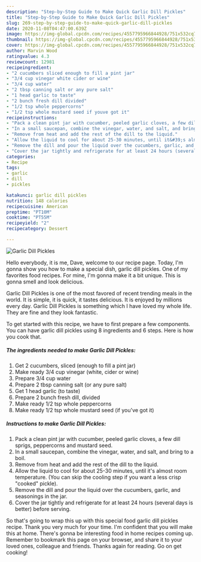```yaml
---
description: "Step-by-Step Guide to Make Quick Garlic Dill Pickles"
title: "Step-by-Step Guide to Make Quick Garlic Dill Pickles"
slug: 269-step-by-step-guide-to-make-quick-garlic-dill-pickles
date: 2020-11-08T04:47:00.639Z
image: https://img-global.cpcdn.com/recipes/4557795966844928/751x532cq70/garlic-dill-pickles-recipe-main-photo.jpg
thumbnail: https://img-global.cpcdn.com/recipes/4557795966844928/751x532cq70/garlic-dill-pickles-recipe-main-photo.jpg
cover: https://img-global.cpcdn.com/recipes/4557795966844928/751x532cq70/garlic-dill-pickles-recipe-main-photo.jpg
author: Marvin Wood
ratingvalue: 4.3
reviewcount: 12981
recipeingredient:
- "2 cucumbers sliced enough to fill a pint jar"
- "3/4 cup vinegar white cider or wine"
- "3/4 cup water"
- "2 tbsp canning salt or any pure salt"
- "1 head garlic to taste"
- "2 bunch fresh dill divided"
- "1/2 tsp whole peppercorns"
- "1/2 tsp whole mustard seed if youve got it"
recipeinstructions:
- "Pack a clean pint jar with cucumber, peeled garlic cloves, a few dill sprigs, peppercorns and mustard seed."
- "In a small saucepan, combine the vinegar, water, and salt, and bring to a boil."
- "Remove from heat and add the rest of the dill to the liquid."
- "Allow the liquid to cool for about 25-30 minutes, until it&#39;s almost room temperature. (You can skip the cooling step if you want a less crisp &#34;cooked&#34; pickle)."
- "Remove the dill and pour the liquid over the cucumbers, garlic, and seasonings in the jar."
- "Cover the jar tightly and refrigerate for at least 24 hours (several days is better) before serving."
categories:
- Recipe
tags:
- garlic
- dill
- pickles

katakunci: garlic dill pickles 
nutrition: 148 calories
recipecuisine: American
preptime: "PT10M"
cooktime: "PT55M"
recipeyield: "2"
recipecategory: Dessert

---
```



![Garlic Dill Pickles](https://img-global.cpcdn.com/recipes/4557795966844928/751x532cq70/garlic-dill-pickles-recipe-main-photo.jpg)

Hello everybody, it is me, Dave, welcome to our recipe page. Today, I'm gonna show you how to make a special dish, garlic dill pickles. One of my favorites food recipes. For mine, I'm gonna make it a bit unique. This is gonna smell and look delicious.

Garlic Dill Pickles is one of the most favored of recent trending meals in the world. It is simple, it is quick, it tastes delicious. It is enjoyed by millions every day. Garlic Dill Pickles is something which I have loved my whole life. They are fine and they look fantastic.




To get started with this recipe, we have to first prepare a few components. You can have garlic dill pickles using 8 ingredients and 6 steps. Here is how you cook that.

<!--inarticleads1-->

##### The ingredients needed to make Garlic Dill Pickles:

1. Get 2 cucumbers, sliced (enough to fill a pint jar)
1. Make ready 3/4 cup vinegar (white, cider or wine)
1. Prepare 3/4 cup water
1. Prepare 2 tbsp canning salt (or any pure salt)
1. Get 1 head garlic (to taste)
1. Prepare 2 bunch fresh dill, divided
1. Make ready 1/2 tsp whole peppercorns
1. Make ready 1/2 tsp whole mustard seed (if you&#39;ve got it)




<!--inarticleads2-->

##### Instructions to make Garlic Dill Pickles:

1. Pack a clean pint jar with cucumber, peeled garlic cloves, a few dill sprigs, peppercorns and mustard seed.
1. In a small saucepan, combine the vinegar, water, and salt, and bring to a boil.
1. Remove from heat and add the rest of the dill to the liquid.
1. Allow the liquid to cool for about 25-30 minutes, until it&#39;s almost room temperature. (You can skip the cooling step if you want a less crisp &#34;cooked&#34; pickle).
1. Remove the dill and pour the liquid over the cucumbers, garlic, and seasonings in the jar.
1. Cover the jar tightly and refrigerate for at least 24 hours (several days is better) before serving.




So that's going to wrap this up with this special food garlic dill pickles recipe. Thank you very much for your time. I'm confident that you will make this at home. There's gonna be interesting food in home recipes coming up. Remember to bookmark this page on your browser, and share it to your loved ones, colleague and friends. Thanks again for reading. Go on get cooking!
